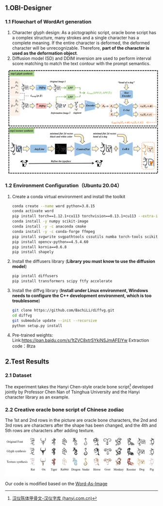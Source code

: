 ## 1.OBI-Designer

### 1.1 Flowchart of WordArt generation

1. Character glyph design: As a pictographic script, oracle bone script has a complex structure, many strokes and a single character has a complete meaning. If the entire character is deformed, the deformed character will be unrecognizable. Therefore, **part of the character is used as the deformation object**.
1. Diffusion model (SD) and DDIM inversion are used to perform interval score matching to match the text contour with the prompt semantics.

![pipline](asset/pipline.png)

### 1.2 Environment Configuration（Ubuntu 20.04）

1. Create a conda virtual environment and install the toolkit

   ```sh
   conda create --name word python=3.8.15
   conda activate word
   pip install torch==1.12.1+cu113 torchvision==0.13.1+cu113 --extra-index-url https://download.pytorch.org/whl/cu113
   conda install -y numpy scikit-image
   conda install -y -c anaconda cmake
   conda install -y -c conda-forge ffmpeg
   pip install svgwrite svgpathtools cssutils numba torch-tools scikit-fmm easydict visdom freetype-py shapely
   pip install opencv-python==4.5.4.60  
   pip install kornia==0.6.8
   pip install shapely
   ```

2. Install the diffusers library (**Library you must know to use the diffusion model**)

   ```sh
   pip install diffusers
   pip install transformers scipy ftfy accelerate
   ```

   

3. Install the diffvg library (**Install under Linux environment, Windows needs to configure the C++ development environment, which is too troublesome**)

   ```sh
   git clone https://github.com/BachiLi/diffvg.git
   cd diffvg
   git submodule update --init --recursive
   python setup.py install
   ```

4. Pre-trained weights: Link:https://pan.baidu.com/s/1tZVC8xtrSYkiNSJmAFElYw  Extraction code：8tza 

## 2.Test Results

### 2.1 Dataset

The experiment takes the Hanyi Chen-style oracle bone script[^1] developed jointly by Professor Chen Nan of Tsinghua University and the Hanyi character library as an example.

[^1]:[汉仪陈体甲骨文-汉仪字库 (hanyi.com.cn)](https://www.hanyi.com.cn/productdetail.php?id=2638)

### 2.2 Creative oracle bone script of Chinese zodiac

The 1st and 2nd rows in the picture are oracle bone characters, the 2nd and 3rd rows are characters after the shape has been changed, and the 4th and 5th rows are characters after adding texture.

![example](asset/example.png)

Our code is modified based on the [Word-As-Image]([Shiriluz/Word-As-Image](https://github.com/Shiriluz/Word-As-Image))

